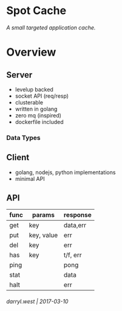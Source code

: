 # Spot Cache

_A small targeted application cache._

# Overview

## Server

* levelup backed
* socket API (req/resp)
* clusterable
* written in golang
* zero mq (inspired)
* dockerfile included

### Data Types

## Client

* golang, nodejs, python implementations
* minimal API


## API

| func | params     | response         |
|------|------------|------------------|
| get  | key        | data,err         |
| put  | key, value | err              |
| del  | key        | err              |
| has  | key        | t/f, err         |
| ping |            | pong |
| stat |            | data |
| halt |    			| err  |

###### darryl.west | 2017-03-10
